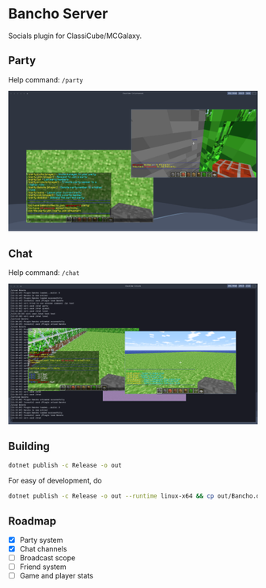 # Bancho Server

Socials plugin for ClassiCube/MCGalaxy.

## Party

Help command: `/party`

![](./img/party.png)

## Chat

Help command: `/chat`

![](./img/chat.png)

## Building

```sh
dotnet publish -c Release -o out
```

For easy of development, do

```sh
dotnet publish -c Release -o out --runtime linux-x64 && cp out/Bancho.dll path/to/plugins
```

## Roadmap

- [x] Party system
- [x] Chat channels
- [ ] Broadcast scope
- [ ] Friend system
- [ ] Game and player stats
